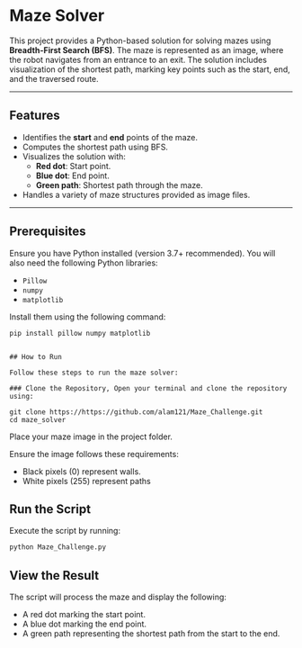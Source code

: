 # Maze Solver

This project provides a Python-based solution for solving mazes using **Breadth-First Search (BFS)**. The maze is represented as an image, where the robot navigates from an entrance to an exit. The solution includes visualization of the shortest path, marking key points such as the start, end, and the traversed route.

---

## Features

- Identifies the **start** and **end** points of the maze.
- Computes the shortest path using BFS.
- Visualizes the solution with:
  - **Red dot**: Start point.
  - **Blue dot**: End point.
  - **Green path**: Shortest path through the maze.
- Handles a variety of maze structures provided as image files.

---

## Prerequisites

Ensure you have Python installed (version 3.7+ recommended). You will also need the following Python libraries:

- `Pillow`
- `numpy`
- `matplotlib`

Install them using the following command:
```
pip install pillow numpy matplotlib


## How to Run

Follow these steps to run the maze solver:

### Clone the Repository, Open your terminal and clone the repository using:

git clone https://https://github.com/alam121/Maze_Challenge.git
cd maze_solver
```
Place your maze image in the project folder.

Ensure the image follows these requirements:
- Black pixels (0) represent walls.
- White pixels (255) represent paths

## Run the Script
Execute the script by running:

```bash
python Maze_Challenge.py
```
## View the Result
The script will process the maze and display the following:

- A red dot marking the start point.
- A blue dot marking the end point.
- A green path representing the shortest path from the start to the end.


